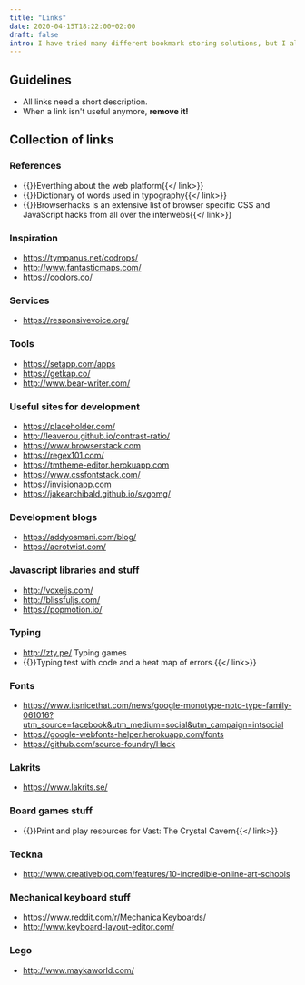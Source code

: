 ```yaml
---
title: "Links"
date: 2020-04-15T18:22:00+02:00
draft: false
intro: I have tried many different bookmark storing solutions, but I always forget them and in the end they are full of old links. I will try to go back to the basic — Normal lists of links.
---
```


## Guidelines
* All links need a short description.
* When a link isn't useful anymore, __remove it!__

## Collection of links

### References
- {{<link url="https://developer.mozilla.org" title="developer.mozilla.org">}}Everthing about the web platform{{</ link>}}
- {{<link url="https://sites.google.com/a/rosendalsgymnasiet.se/gko/typografi/typografisk-ordlista" title="Typografisk ordlista">}}Dictionary of words used in typography{{</ link>}}
- {{<link url="http://browserhacks.com/" title="browserhacks.com">}}Browserhacks is an extensive list of browser specific CSS and JavaScript hacks from all over the interwebs{{</ link>}}

### Inspiration
- https://tympanus.net/codrops/
- http://www.fantasticmaps.com/
- https://coolors.co/

### Services
- https://responsivevoice.org/

### Tools
- https://setapp.com/apps
- https://getkap.co/
- http://www.bear-writer.com/

### Useful sites for development
- https://placeholder.com/
- http://leaverou.github.io/contrast-ratio/
- https://www.browserstack.com
- https://regex101.com/
- https://tmtheme-editor.herokuapp.com
- https://www.cssfontstack.com/
- https://invisionapp.com
- https://jakearchibald.github.io/svgomg/

### Development blogs
- https://addyosmani.com/blog/
- https://aerotwist.com/

### Javascript libraries and stuff
- http://voxeljs.com/
- http://blissfuljs.com/
- https://popmotion.io/

### Typing
- http://zty.pe/ Typing games
- {{<link url="http://www.speedcoder.net/lessons/js/1/" title="Typing test/practice with code">}}Typing test with code and a heat map of errors.{{</ link>}}

### Fonts
- https://www.itsnicethat.com/news/google-monotype-noto-type-family-061016?utm_source=facebook&utm_medium=social&utm_campaign=intsocial
- https://google-webfonts-helper.herokuapp.com/fonts
- https://github.com/source-foundry/Hack

### Lakrits
- https://www.lakrits.se/

### Board games stuff
- {{<link url="https://drive.google.com/drive/u/0/folders/0B8xlQYyEm7zMfndSdWZPdHpEYk1sZjctdWhwOThneF9ZR2Ryd21PZW9mbFZrNHVWR0RQeE0" title="Vast: The Crystial Cavern (PnP)">}}Print and play resources for Vast: The Crystal Cavern{{</ link>}}

### Teckna
- http://www.creativebloq.com/features/10-incredible-online-art-schools

### Mechanical keyboard stuff
- https://www.reddit.com/r/MechanicalKeyboards/
- http://www.keyboard-layout-editor.com/

### Lego
- http://www.maykaworld.com/